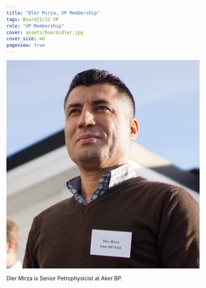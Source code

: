 ```yaml
---
title: "Dler Mirza, VP Membership"
tags: Board21/22 VP
role: "VP Membership"
cover: assets/board/dler.jpg
cover_size: md
pageview: true
---
```

<img class="image image--md circle shadow center" src="/assets/board/dler.jpg"/>


Dler Mirza is Senior Petrophysicist at Aker BP.